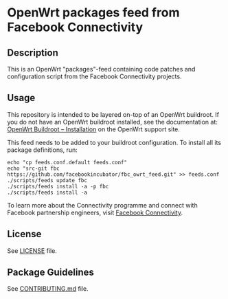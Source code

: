 # OpenWrt packages feed from Facebook Connectivity

## Description

This is an OpenWrt "packages"-feed containing code patches and configuration script from the Facebook Connectivity projects.

## Usage

This repository is intended to be layered on-top of an OpenWrt buildroot. If you do not have an OpenWrt buildroot installed, see the documentation at: [OpenWrt Buildroot – Installation](https://openwrt.org/docs/guide-developer/build-system/install-buildsystem) on the OpenWrt support site.

This feed needs to be added to your buildroot configuration. To install all its package definitions, run:
```
echo "cp feeds.conf.default feeds.conf"
echo "src-git fbc https://github.com/facebookincubator/fbc_owrt_feed.git" >> feeds.conf
./scripts/feeds update fbc
./scripts/feeds install -a -p fbc
./scripts/feeds install -a
```

To learn more about the Connectivity programme and connect with Facebook partnership engineers, visit [Facebook Connectivity](https://connectivity.fb.com/).

## License

See [LICENSE](LICENSE) file.
 
## Package Guidelines

See [CONTRIBUTING.md](CONTRIBUTING.md) file.

